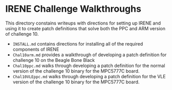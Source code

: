 # IRENE Challenge Walkthroughs

This directory constains writeups with directions for setting up IRENE and using it to create patch definitions that solve both the PPC and ARM version of challenge 10.

* `INSTALL.md` contains directions for installing all of the required components of IRENE
* `Chal10arm.md` provides a walkthrough of developing a patch definition for challenge 10 on the Beagle Bone Black 
* `Chal10ppc.md` walks through developing a patch definition for the normal version of the challenge 10 binary for the MPC5777C board.
* `Chal10VLEppc.md` walks through developing a patch definition for the VLE version of the challenge 10 binary for the MPC5777C board.